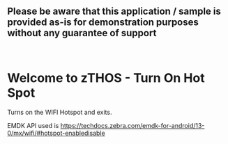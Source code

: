 ## Please be aware that this application / sample is provided as-is for demonstration purposes without any guarantee of support

<br>

# Welcome to zTHOS - Turn On Hot Spot

Turns on the WIFI Hotspot and exits.

EMDK API used is https://techdocs.zebra.com/emdk-for-android/13-0/mx/wifi/#hotspot-enabledisable

  
